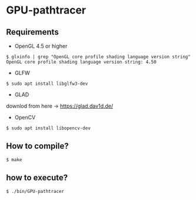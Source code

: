 # GPU-pathtracer

## Requirements
- OpenGL 4.5 or higher
```
$ glxinfo | grep "OpenGL core profile shading language version string"
OpenGL core profile shading language version string: 4.50
```

- GLFW
```
$ sudo apt install libglfw3-dev
```

- GLAD

downlod from here -> https://glad.dav1d.de/


- OpenCV
```
$ sudo apt install libopencv-dev
```

## How to compile?
```
$ make
```

## how to execute?
```
$ ./bin/GPU-pathtracer
```